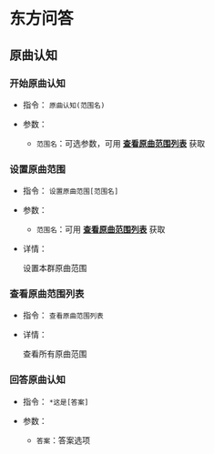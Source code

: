 # 东方问答

## 原曲认知

### 开始原曲认知

- 指令： `原曲认知(范围名)`

- 参数：

  - `范围名`：可选参数，可用 [**查看原曲范围列表**](/function/touhou/touhou_quiz.md#查看原曲范围列表) 获取

### 设置原曲范围 <Badge type="tip" text="群管或群主" vertical="top" />

- 指令： `设置原曲范围[范围名]`

- 参数：

  - `范围名`：可用 [**查看原曲范围列表**](/function/touhou/touhou_quiz.md#查看原曲范围列表) 获取

- 详情：

    设置本群原曲范围

### 查看原曲范围列表

- 指令： `查看原曲范围列表`

- 详情：

    查看所有原曲范围

### 回答原曲认知

- 指令： `*这是[答案]`

- 参数：

  - `答案`：答案选项
